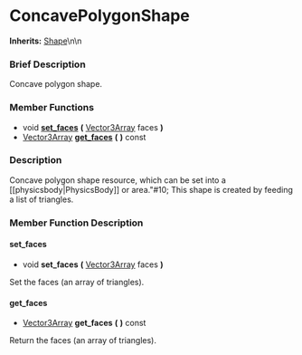 #  ConcavePolygonShape  
**Inherits:** [Shape](class_shape)\\n\\n
###  Brief Description  
Concave polygon shape.

###  Member Functions 
  * void  **[set_faces](#set_faces)**  **(** [Vector3Array](class_vector3array) faces  **)**
  * [Vector3Array](class_vector3array)  **[get_faces](#get_faces)**  **(** **)** const

###  Description  
Concave polygon shape resource, which can be set into a [[physicsbody|PhysicsBody]] or area."#10;           This shape is created by feeding a list of triangles.

###  Member Function Description  

#### <a name="set_faces">set_faces</a>
  * void  **set_faces**  **(** [Vector3Array](class_vector3array) faces  **)**

Set the faces (an array of triangles).

#### <a name="get_faces">get_faces</a>
  * [Vector3Array](class_vector3array)  **get_faces**  **(** **)** const

Return the faces (an array of triangles).
